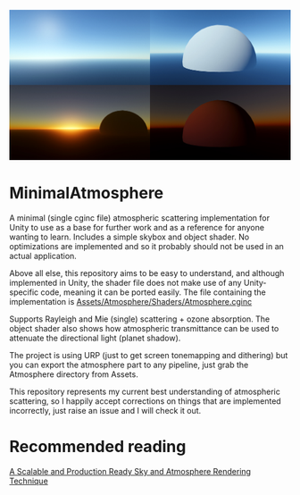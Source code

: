 ![Preview shots](Preview.jpg)

# MinimalAtmosphere
A minimal (single cginc file) atmospheric scattering implementation for Unity to use as a base for further work and as a reference for anyone wanting to learn. Includes a simple skybox and object shader. No optimizations are implemented and so it probably should not be used in an actual application.

Above all else, this repository aims to be easy to understand, and although implemented in Unity, the shader file does not make use of any Unity-specific code, meaning it can be ported easily. The file containing the implementation is [Assets/Atmosphere/Shaders/Atmosphere.cginc](Assets/Atmosphere/Shaders/Atmosphere.cginc)

Supports Rayleigh and Mie (single) scattering + ozone absorption. The object shader also shows how atmospheric transmittance can be used to attenuate the directional light (planet shadow).

The project is using URP (just to get screen tonemapping and dithering) but you can export the atmosphere part to any pipeline, just grab the Atmosphere directory from Assets.

This repository represents my current best understanding of atmospheric scattering, so I happily accept corrections on things that are implemented incorrectly, just raise an issue and I will check it out.

# Recommended reading
[A Scalable and Production Ready Sky and Atmosphere Rendering Technique](https://sebh.github.io/publications/egsr2020.pdf)
